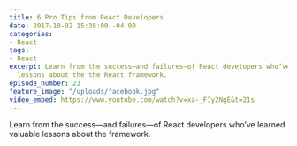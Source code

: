 ```yaml
---
title: 6 Pro Tips from React Developers
date: 2017-10-02 15:38:00 -04:00
categories:
- React
tags:
- React
excerpt: Learn from the success—and failures—of React developers who’ve learned valuable
  lessons about the the React framework.
episode_number: 23
feature_image: "/uploads/facebook.jpg"
video_embed: https://www.youtube.com/watch?v=xa-_FIy2NgE&t=21s
---
```


Learn from the success—and failures—of React developers who’ve learned valuable lessons about the framework.